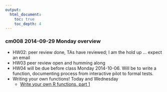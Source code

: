 ```yaml
---
output:
  html_document:
    toc: true
    toc_depth: 4
---
```


### cm008 2014-09-29 Monday overview

  * HW02: peer review done, TAs have reviewed; I am the hold up ... expect an email
  * HW03 peer review open and humming along
  * HW04 will be due before class Monday 2014-10-06. Will be to write a function, documenting process from interactive pilot to formal tests.
  * Writing your own functions! Today and Wednesday
    - [Write your own R functions, part 1](block011_write-your-own-function-01.html)
